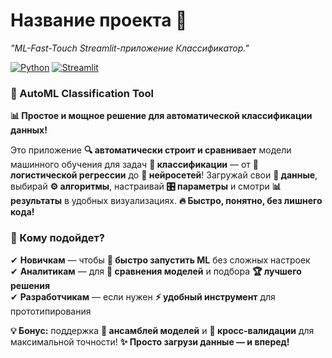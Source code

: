 # Название проекта 🚀 
*"ML-Fast-Touch Streamlit-приложение Классификатор."*

[![Python](https://img.shields.io/badge/Python-3.9%2B-blue)](https://www.python.org/)
[![Streamlit](https://img.shields.io/badge/Streamlit-1.28.0-FF4B4B)](https://streamlit.io/)

### **🚀 AutoML Classification Tool**  
**📊 Простое и мощное решение для автоматической классификации данных!**  

Это приложение **🔍 автоматически строит и сравнивает** модели машинного обучения для задач **📑 классификации** — от **🧮 логистической регрессии** до **🧠 нейросетей**! Загружай свои **📂 данные**, выбирай **⚙️ алгоритмы**, настраивай **🎛 параметры** и смотри **📊 результаты** в удобных визуализациях. **🔥 Быстро, понятно, без лишнего кода!**  

### **🎯 Кому подойдет?**  
✔ **Новичкам** — чтобы **🚀 быстро запустить ML** без сложных настроек  
✔ **Аналитикам** — для **🔎 сравнения моделей** и подбора **🏆 лучшего решения**  
✔ **Разработчикам** — если нужен **⚡ удобный инструмент** для прототипирования  

**💡 Бонус:** поддержка **🤖 ансамблей моделей** и **🔁 кросс-валидации** для максимальной точности! **✨ Просто загрузи данные — и вперед!**
